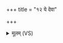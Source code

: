 +++
title = "१२ ये देवा"

+++
<details><summary>मूलम् (VS)</summary>

ये दे॒वा दि॑वि॒षदो॑ अन्तरिक्ष॒सद॑श्च॒ ये।  
पृ॑थि॒व्यां श॒क्रा ये श्रि॒तास्ते नो॑ मुञ्च॒न्त्वंह॑सः ॥
</details>